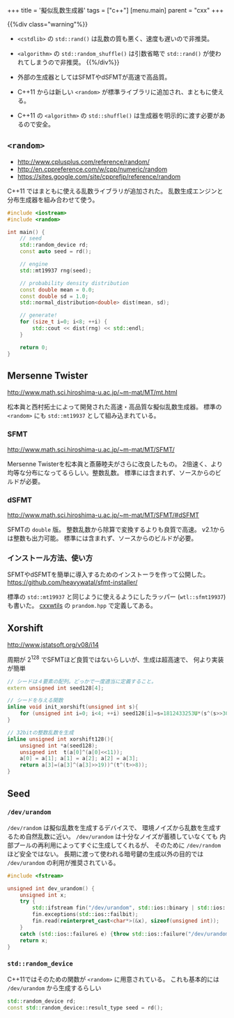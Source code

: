 +++
title = '擬似乱数生成器'
tags = ["c++"]
[menu.main]
  parent = "cxx"
+++

{{%div class="warning"%}}
-   `<cstdlib>` の `std::rand()` は乱数の質も悪く、速度も遅いので非推奨。
-   `<algorithm>` の `std::random_shuffle()` は引数省略で
    `std::rand()` が使われてしまうので非推奨。
{{%/div%}}

-   外部の生成器としてはSFMTやdSFMTが高速で高品質。
-   C++11 からは新しい `<random>` が標準ライブラリに追加され、まともに使える。
-   C++11 の `<algorithm>` の `std::shuffle()`
    は生成器を明示的に渡す必要があるので安全。


## `<random>`

-   <http://www.cplusplus.com/reference/random/>
-   <http://en.cppreference.com/w/cpp/numeric/random>
-   <https://sites.google.com/site/cpprefjp/reference/random>

C++11 ではまともに使える乱数ライブラリが追加された。
乱数生成エンジンと分布生成器を組み合わせて使う。

```c++
#include <iostream>
#include <random>

int main() {
    // seed
    std::random_device rd;
    const auto seed = rd();

    // engine
    std::mt19937 rng(seed);

    // probability density distribution
    const double mean = 0.0;
    const double sd = 1.0;
    std::normal_distribution<double> dist(mean, sd);

    // generate!
    for (size_t i=0; i<8; ++i) {
        std::cout << dist(rng) << std::endl;
    }

    return 0;
}
```

## Mersenne Twister

<http://www.math.sci.hiroshima-u.ac.jp/~m-mat/MT/mt.html>

松本眞と西村拓士によって開発された高速・高品質な擬似乱数生成器。
標準の `<random>` にも `std::mt19937` として組み込まれている。

### SFMT

<http://www.math.sci.hiroshima-u.ac.jp/~m-mat/MT/SFMT/>

Mersenne Twisterを松本眞と斎藤睦夫がさらに改良したもの。
2倍速く、より均等な分布になってるらしい。整数乱数。
標準には含まれず、ソースからのビルドが必要。

### dSFMT

<http://www.math.sci.hiroshima-u.ac.jp/~m-mat/MT/SFMT/#dSFMT>

SFMTの `double` 版。
整数乱数から除算で変換するよりも良質で高速。
v2.1からは整数も出力可能。
標準には含まれず、ソースからのビルドが必要。

### インストール方法、使い方

SFMTやdSFMTを簡単に導入するためのインストーラを作って公開した。
<https://github.com/heavywatal/sfmt-installer/>

標準の `std::mt19937` と同じように使えるようにしたラッパー
(`wtl::sfmt19937`) も書いた。
[cxxwtils](https://github.com/heavywatal/cxxwtils/) の
`prandom.hpp` で定義してある。


## Xorshift

[<http://www.jstatsoft.org/v08/i14>](http://www.jstatsoft.org/v08/i14)

周期が $2^{128}$ でSFMTほど良質ではないらしいが、生成は超高速で、
何より実装が簡単

```c++
// シードは４要素の配列。どっかで一度適当に定義すること。
extern unsigned int seed128[4];

// シードを与える関数
inline void init_xorshift(unsigned int s){
    for (unsigned int i=0; i<4; ++i) seed128[i]=s=1812433253U*(s^(s>>30))+i;
}

// 32bitの整数乱数を生成
inline unsigned int xorshift128(){
    unsigned int *a(seed128);
    unsigned int  t(a[0]^(a[0]<<11));
    a[0] = a[1]; a[1] = a[2]; a[2] = a[3];
    return a[3]=(a[3]^(a[3]>>19))^(t^(t>>8));
}
```

## Seed

### `/dev/urandom`

`/dev/random` は擬似乱数を生成するデバイスで、
環境ノイズから乱数を生成するため自然乱数に近い。
`/dev/urandom` は十分なノイズが蓄積していなくても
内部プールの再利用によってすぐに生成してくれるが、
そのために `/dev/random` ほど安全ではない。
長期に渡って使われる暗号鍵の生成以外の目的では
`/dev/urandom` の利用が推奨されている。

```c++
#include <fstream>

unsigned int dev_urandom() {
    unsigned int x;
    try {
        std::ifstream fin("/dev/urandom", std::ios::binary | std::ios::in);
        fin.exceptions(std::ios::failbit);
        fin.read(reinterpret_cast<char*>(&x), sizeof(unsigned int));
    }
    catch (std::ios::failure& e) {throw std::ios::failure("/dev/urandom");}
    return x;
}
```

### `std::random_device`

C++11ではそのための関数が `<random>` に用意されている。
これも基本的には `/dev/urandom` から生成するらしい

```c++
std::random_device rd;
const std::random_device::result_type seed = rd();
```
